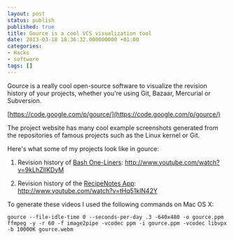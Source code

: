 ```yaml
---
layout: post
status: publish
published: true
title: Gource is a cool VCS visualization tool
date: 2013-03-18 18:36:32.000000000 +01:00
categories:
- Hacks
- software
tags: []
---
```

Gource is a really cool open-source software to visualize the revision history of your projects, whether you're using Git, Bazaar, Mercurial or Subversion.

[https://code.google.com/p/gource/](https://code.google.com/p/gource/)

The project website has many cool example screenshots generated from the repositories of famous projects such as the Linux kernel or Git.

Here's what some of my projects look like in gource:

1. Revision history of [Bash One-Liners](http://www.bashoneliners.com/):
http://www.youtube.com/watch?v=9kLhZIlKDyM

2. Revision history of the [RecipeNotes App](https://play.google.com/store/apps/details?id=com.recipenotes.lite):
http://www.youtube.com/watch?v=tHq51klN42Y

To generate these videos I used the following commands on Mac OS X:

```
gource --file-idle-time 0 --seconds-per-day .3 -640x480 -o gource.ppm
ffmpeg -y -r 60 -f image2pipe -vcodec ppm -i gource.ppm -vcodec libvpx -b 10000K gource.webm
```

